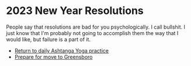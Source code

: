 # 2023 New Year Resolutions

People say that resolutions are bad for you psychologically. I call bullshit. I just know that I'm probably not going to accomplish them the way that I would like, but failure is a part of it.

* [Return to daily Ashtanga Yoga practice](../1896)
* [Prepare for move to Greensboro](../1897)
